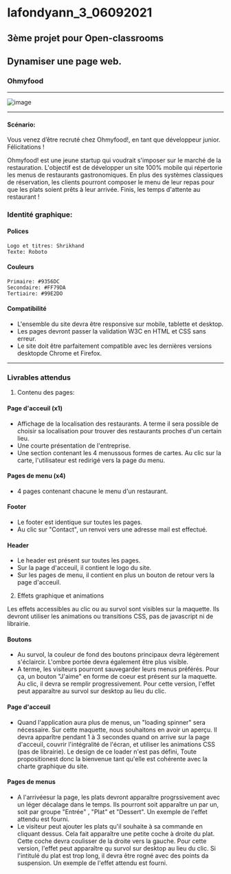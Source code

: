 # lafondyann_3_06092021
## 3ème projet pour Open-classrooms

## Dynamiser une page web.
### Ohmyfood
***

![image](https://user.oc-static.com/upload/2020/08/24/15982605908418_Maquettes%20Ohmyfood.jpg)

***

#### Scénario:
Vous venez d’être recruté chez Ohmyfood!, en tant que développeur junior. Félicitations !

Ohmyfood! est une jeune startup qui voudrait s'imposer sur le marché de la restauration. L'objectif est de développer un site 100% mobile qui répertorie les menus de restaurants gastronomiques. En plus des systèmes classiques de réservation, les clients pourront composer le menu de leur repas pour que les plats soient prêts à leur arrivée. Finis, les temps d'attente au restaurant !

### Identité graphique:

#### Polices
    Logo et titres: Shrikhand
    Texte: Roboto

#### Couleurs
    Primaire: #9356DC
    Secondaire: #FF79DA
    Tertiaire: #99E2DO

#### Compatibilité

* L'ensemble du site devra être responsive sur mobile, tablette et desktop.
* Les pages devront passer la validation W3C en HTML et CSS sans erreur.
* Le site doit être parfaitement compatible avec les dernières versions desktopde Chrome et Firefox.

***

### Livrables attendus

1. Contenu des pages:


#### Page d'acceuil (x1)

* Affichage de la localisation des restaurants. A terme il sera possible de choisir sa localisation pour trouver des restaurants proches d'un certain lieu.
* Une courte présentation de l'entreprise.
* Une section contenant les 4 menussous formes de cartes. Au clic sur la carte, l'utilisateur est redirigé vers la page du menu.

#### Pages de menu (x4)

* 4 pages contenant chacune le menu d'un restaurant.

#### Footer

* Le footer est identique sur toutes les pages.
* Au clic sur "Contact", un renvoi vers une adresse mail est effectué.

#### Header

* Le header est présent sur toutes les pages.
* Sur la page d'acceuil, il contient le logo du site.
* Sur les pages de menu, il contient en plus un bouton de retour vers la page d'acceuil.

2. Effets graphique et animations


Les effets accessibles au clic ou au survol sont visibles sur la maquette. Ils devront utiliser les animations ou transitions CSS, pas de javascript ni de librairie.

#### Boutons

* Au survol, la couleur de fond des boutons principaux devra légèrement s'éclaircir. L'ombre portée devra également être plus visible.
* A terme, les visiteurs pourront sauvegarder leurs menus préférés. Pour ça, un bouton "J'aime" en forme de coeur est présent sur la maquette. Au clic, il devra se remplir progressivement. Pour cette version, l'effet peut apparaître au survol sur desktop au lieu du clic.

#### Page d'acceuil

* Quand l'application aura plus de menus, un "loading spinner" sera nécessaire. Sur cette maquette, nous souhaitons en avoir un aperçu. Il devra apparître pendant 1 à 3 secondes quand on arrive sur la page d'acceuil, couvrir l'intégralité de l'écran, et utiliser les animations CSS (pas de librairie). Le design de ce loader n'est pas défini, Toute propositionest donc la bienvenue tant qu'elle est cohérente avec la charte graphique du site.

#### Pages de menus

* A l'arrivéesur la page, les plats devront apparaître progrssivement avec un léger décalage dans le temps. Ils pourront soit apparaître un par un, soit par groupe "Entrée" , "Plat" et "Dessert". Un exemple de l'effet attendu est fourni.
* Le visiteur peut ajouter les plats qu'il souhaite à sa commande en cliquant dessus. Cela fait apparaître une petite coche à droite du plat. Cette coche devra coulisser de la droite vers la gauche. Pour cette version, l'effet peut apparaître qu survol sur desktop au lieu du clic. Si l'intitulé du plat est trop long, il devra être rogné avec des points da suspension. Un exemple de l'effet attendu est fourni.